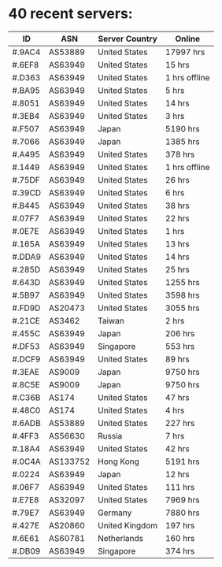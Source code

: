 # 40 recent servers:

| ID | ASN | Server Country | Online |
| ------ | ------ | ------ | ------ |
| #.9AC4 | AS53889 | United States | 17997 hrs |
| #.6EF8 | AS63949 | United States | 15 hrs |
| #.D363 | AS63949 | United States | 1 hrs offline |
| #.BA95 | AS63949 | United States | 5 hrs |
| #.8051 | AS63949 | United States | 14 hrs |
| #.3EB4 | AS63949 | United States | 3 hrs |
| #.F507 | AS63949 | Japan | 5190 hrs |
| #.7066 | AS63949 | Japan | 1385 hrs |
| #.A495 | AS63949 | United States | 378 hrs |
| #.1449 | AS63949 | United States | 1 hrs offline |
| #.75DF | AS63949 | United States | 26 hrs |
| #.39CD | AS63949 | United States | 6 hrs |
| #.B445 | AS63949 | United States | 38 hrs |
| #.07F7 | AS63949 | United States | 22 hrs |
| #.0E7E | AS63949 | United States | 1 hrs |
| #.165A | AS63949 | United States | 13 hrs |
| #.DDA9 | AS63949 | United States | 14 hrs |
| #.285D | AS63949 | United States | 25 hrs |
| #.643D | AS63949 | United States | 1255 hrs |
| #.5B97 | AS63949 | United States | 3598 hrs |
| #.FD9D | AS20473 | United States | 3055 hrs |
| #.21CE | AS3462 | Taiwan | 2 hrs |
| #.455C | AS63949 | Japan | 206 hrs |
| #.DF53 | AS63949 | Singapore | 553 hrs |
| #.DCF9 | AS63949 | United States | 89 hrs |
| #.3EAE | AS9009 | Japan | 9750 hrs |
| #.8C5E | AS9009 | Japan | 9750 hrs |
| #.C36B | AS174 | United States | 47 hrs |
| #.48C0 | AS174 | United States | 4 hrs |
| #.6ADB | AS53889 | United States | 227 hrs |
| #.4FF3 | AS56630 | Russia | 7 hrs |
| #.18A4 | AS63949 | United States | 42 hrs |
| #.0C4A | AS133752 | Hong Kong | 5191 hrs |
| #.0224 | AS63949 | Japan | 12 hrs |
| #.06F7 | AS63949 | United States | 111 hrs |
| #.E7E8 | AS32097 | United States | 7969 hrs |
| #.79E7 | AS63949 | Germany | 7880 hrs |
| #.427E | AS20860 | United Kingdom | 197 hrs |
| #.6E61 | AS60781 | Netherlands | 160 hrs |
| #.DB09 | AS63949 | Singapore | 374 hrs |

